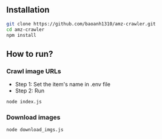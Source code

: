 ## Installation

```bash
git clone https://github.com/baoanh1310/amz-crawler.git
cd amz-crawler
npm install
```

## How to run?

### Crawl image URLs
- Step 1: Set the item's name in .env file
- Step 2: Run
```bash
node index.js
```

### Download images
```bash
node download_imgs.js
```